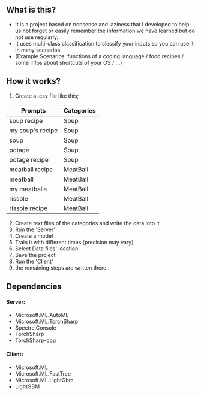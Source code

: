## What is this?
- It is a project based on nonsense and laziness that I developed to help us not forget or easily remember the information we have learned but do not use regularly.
- It uses multi-class classification to classify your inputs so you can use it in many scenarios
- (Example Scenarios: functions of a coding language / food recipes / some infos about shortcuts of your OS / ...)

## How it works?
1. Create a .csv file like this;

| Prompts          | Categories |
| ---------------- | ---------- |
| soup recipe      | Soup       |
| my soup's recipe | Soup       |
| soup             | Soup       |
| potage           | Soup       |
| potage recipe    | Soup       |
| meatball recipe  | MeatBall   |
| meatball         | MeatBall   |
| my meatballs     | MeatBall   |
| rissole          | MeatBall   |
| rissole recipe   | MeatBall   |


2. Create text files of the categories and write the data into it
3. Run the 'Server'
4. Create a model
5. Train it with different times (precision may vary)
6. Select Data files' location
7. Save the project
8. Run the 'Client'
9. the remaining steps are written there..


## Dependencies
#### Server:
- Microsoft.ML.AutoML
- Microsoft.ML.TorchSharp
- Spectre.Console
- TorchSharp
- TorchSharp-cpu

#### Client:
- Microsoft.ML
- Microsoft.ML.FastTree
- Microsoft.ML.LightGbm
- LightGBM
